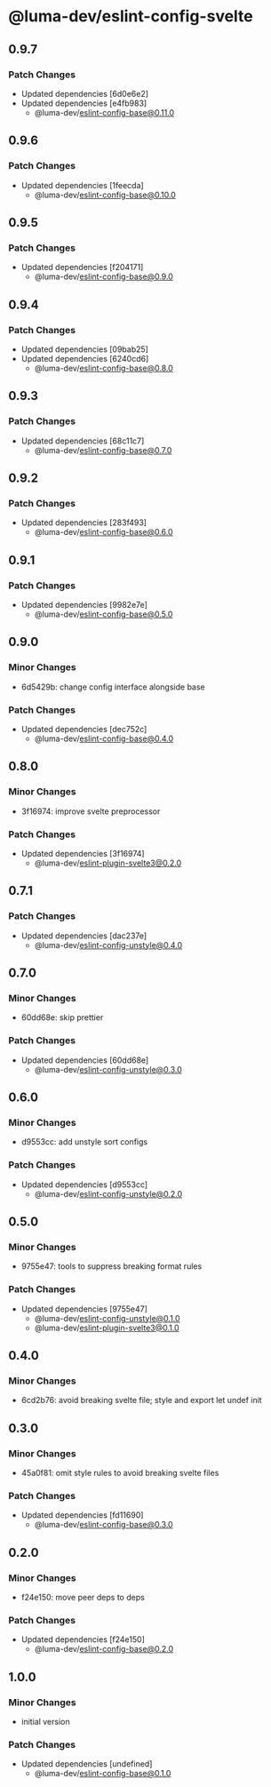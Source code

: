 # @luma-dev/eslint-config-svelte

## 0.9.7

### Patch Changes

- Updated dependencies [6d0e6e2]
- Updated dependencies [e4fb983]
  - @luma-dev/eslint-config-base@0.11.0

## 0.9.6

### Patch Changes

- Updated dependencies [1feecda]
  - @luma-dev/eslint-config-base@0.10.0

## 0.9.5

### Patch Changes

- Updated dependencies [f204171]
  - @luma-dev/eslint-config-base@0.9.0

## 0.9.4

### Patch Changes

- Updated dependencies [09bab25]
- Updated dependencies [6240cd6]
  - @luma-dev/eslint-config-base@0.8.0

## 0.9.3

### Patch Changes

- Updated dependencies [68c11c7]
  - @luma-dev/eslint-config-base@0.7.0

## 0.9.2

### Patch Changes

- Updated dependencies [283f493]
  - @luma-dev/eslint-config-base@0.6.0

## 0.9.1

### Patch Changes

- Updated dependencies [9982e7e]
  - @luma-dev/eslint-config-base@0.5.0

## 0.9.0

### Minor Changes

- 6d5429b: change config interface alongside base

### Patch Changes

- Updated dependencies [dec752c]
  - @luma-dev/eslint-config-base@0.4.0

## 0.8.0

### Minor Changes

- 3f16974: improve svelte preprocessor

### Patch Changes

- Updated dependencies [3f16974]
  - @luma-dev/eslint-plugin-svelte3@0.2.0

## 0.7.1

### Patch Changes

- Updated dependencies [dac237e]
  - @luma-dev/eslint-config-unstyle@0.4.0

## 0.7.0

### Minor Changes

- 60dd68e: skip prettier

### Patch Changes

- Updated dependencies [60dd68e]
  - @luma-dev/eslint-config-unstyle@0.3.0

## 0.6.0

### Minor Changes

- d9553cc: add unstyle sort configs

### Patch Changes

- Updated dependencies [d9553cc]
  - @luma-dev/eslint-config-unstyle@0.2.0

## 0.5.0

### Minor Changes

- 9755e47: tools to suppress breaking format rules

### Patch Changes

- Updated dependencies [9755e47]
  - @luma-dev/eslint-config-unstyle@0.1.0
  - @luma-dev/eslint-plugin-svelte3@0.1.0

## 0.4.0

### Minor Changes

- 6cd2b76: avoid breaking svelte file; style and export let undef init

## 0.3.0

### Minor Changes

- 45a0f81: omit style rules to avoid breaking svelte files

### Patch Changes

- Updated dependencies [fd11690]
  - @luma-dev/eslint-config-base@0.3.0

## 0.2.0

### Minor Changes

- f24e150: move peer deps to deps

### Patch Changes

- Updated dependencies [f24e150]
  - @luma-dev/eslint-config-base@0.2.0

## 1.0.0

### Minor Changes

- initial version

### Patch Changes

- Updated dependencies [undefined]
  - @luma-dev/eslint-config-base@0.1.0
